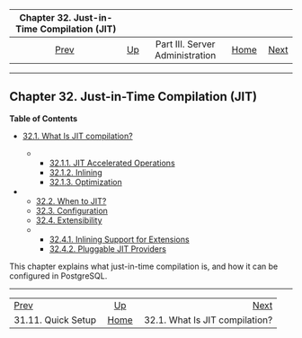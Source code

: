 <!--?xml version="1.0" encoding="UTF-8" standalone="no"?-->

|             Chapter 32. Just-in-Time Compilation (JIT)             |                                                    |                                 |                                                       |                                                           |
| :----------------------------------------------------------------: | :------------------------------------------------- | :-----------------------------: | ----------------------------------------------------: | --------------------------------------------------------: |
| [Prev](logical-replication-quick-setup.html "31.11. Quick Setup")  | [Up](admin.html "Part III. Server Administration") | Part III. Server Administration | [Home](index.html "PostgreSQL 17devel Documentation") |  [Next](jit-reason.html "32.1. What Is JIT compilation?") |

***

## Chapter 32. Just-in-Time Compilation (JIT)

**Table of Contents**

*   [32.1. What Is JIT compilation?](jit-reason.html)

    *   *   [32.1.1. JIT Accelerated Operations](jit-reason.html#JIT-ACCELERATED-OPERATIONS)
        *   [32.1.2. Inlining](jit-reason.html#JIT-INLINING)
        *   [32.1.3. Optimization](jit-reason.html#JIT-OPTIMIZATION)

*   *   [32.2. When to JIT?](jit-decision.html)
    *   [32.3. Configuration](jit-configuration.html)
    *   [32.4. Extensibility](jit-extensibility.html)

    <!---->

    *   *   [32.4.1. Inlining Support for Extensions](jit-extensibility.html#JIT-EXTENSIBILITY-BITCODE)
        *   [32.4.2. Pluggable JIT Providers](jit-extensibility.html#JIT-PLUGGABLE)



This chapter explains what just-in-time compilation is, and how it can be configured in PostgreSQL.

***

|                                                                    |                                                       |                                                           |
| :----------------------------------------------------------------- | :---------------------------------------------------: | --------------------------------------------------------: |
| [Prev](logical-replication-quick-setup.html "31.11. Quick Setup")  |   [Up](admin.html "Part III. Server Administration")  |  [Next](jit-reason.html "32.1. What Is JIT compilation?") |
| 31.11. Quick Setup                                                 | [Home](index.html "PostgreSQL 17devel Documentation") |                            32.1. What Is JIT compilation? |

